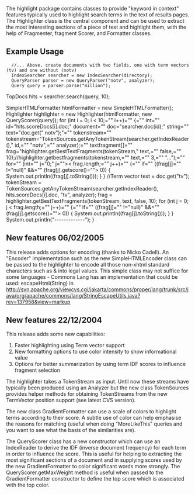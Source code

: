 ﻿
<!--
 Licensed to the Apache Software Foundation (ASF) under one or more
 contributor license agreements.  See the NOTICE file distributed with
 this work for additional information regarding copyright ownership.
 The ASF licenses this file to You under the Apache License, Version 2.0
 (the "License"); you may not use this file except in compliance with
 the License.  You may obtain a copy of the License at

     http://www.apache.org/licenses/LICENSE-2.0

 Unless required by applicable law or agreed to in writing, software
 distributed under the License is distributed on an "AS IS" BASIS,
 WITHOUT WARRANTIES OR CONDITIONS OF ANY KIND, either express or implied.
 See the License for the specific language governing permissions and
 limitations under the License.
-->


The highlight package contains classes to provide "keyword in context" features
typically used to highlight search terms in the text of results pages.
The Highlighter class is the central component and can be used to extract the
most interesting sections of a piece of text and highlight them, with the help of
Fragmenter, fragment Scorer, and Formatter classes.

## Example Usage

      //... Above, create documents with two fields, one with term vectors (tv) and one without (notv)
      IndexSearcher searcher = new IndexSearcher(directory);
      QueryParser parser = new QueryParser("notv", analyzer);
      Query query = parser.parse("million");
    
  TopDocs hits = searcher.search(query, 10);
    
  SimpleHTMLFormatter htmlFormatter = new SimpleHTMLFormatter();
      Highlighter highlighter = new Highlighter(htmlFormatter, new QueryScorer(query));
      for (int i = 0; i < 10;="" i++)="" {="" int="" id="hits.scoreDocs[i].doc;" document="" doc="searcher.doc(id);" string="" text="doc.get(" notv");"="" tokenstream="" tokenstream="TokenSources.getAnyTokenStream(searcher.getIndexReader()," id,="" "notv",="" analyzer);="" textfragment[]="" frag="highlighter.getBestTextFragments(tokenStream," text,="" false,="" 10);//highlighter.getbestfragments(tokenstream,="" text,="" 3,="" "...");="" for="" (int="" j="0;" j="">< frag.length;="" j++)="" {="" if="" ((frag[j]="" !="null)" &&="" (frag[j].getscore()=""> 0)) {
            System.out.println((frag[j].toString()));
          }
        }
        //Term vector
        text = doc.get("tv");
        tokenStream = TokenSources.getAnyTokenStream(searcher.getIndexReader(), hits.scoreDocs[i].doc, "tv", analyzer);
        frag = highlighter.getBestTextFragments(tokenStream, text, false, 10);
        for (int j = 0; j < frag.length;="" j++)="" {="" if="" ((frag[j]="" !="null)" &&="" (frag[j].getscore()=""> 0)) {
            System.out.println((frag[j].toString()));
          }
        }
        System.out.println("-------------");
      }

## New features 06/02/2005


This release adds options for encoding (thanks to Nicko Cadell).
An "Encoder" implementation such as the new SimpleHTMLEncoder class can be passed to the highlighter to encode
all those non-xhtml standard characters such as & into legal values. This simple class may not suffice for
some languages -  Commons Lang has an implementation that could be used: escapeHtml(String) in
http://svn.apache.org/viewcvs.cgi/jakarta/commons/proper/lang/trunk/src/java/org/apache/commons/lang/StringEscapeUtils.java?rev=137958&view=markup

## New features 22/12/2004


This release adds some new capabilities:

1.  Faster highlighting using Term vector support
2.  New formatting options to use color intensity to show informational value
3.  Options for better summarization by using term IDF scores to influence fragment selection

 The highlighter takes a TokenStream as input. Until now these streams have typically been produced using an Analyzer but the new class TokenSources provides helper methods for obtaining TokenStreams from the new TermVector position support (see latest CVS version).

The new class GradientFormatter can use a scale of colors to highlight terms according to their score. A subtle use of color can help emphasise the reasons for matching (useful when doing "MoreLikeThis" queries and you want to see what the basis of the similarities are).

The QueryScorer class has a new constructor which can use an IndexReader to derive the IDF (inverse document frequency) for each term in order to influence the score. This is useful for helping to extracting the most significant sections of a document and in supplying scores used by the new GradientFormatter to color significant words more strongly. The QueryScorer.getMaxWeight method is useful when passed to the GradientFormatter constructor to define the top score which is associated with the top color.